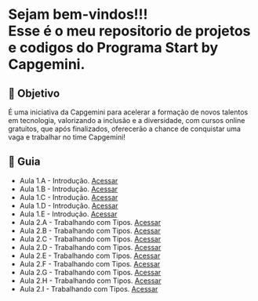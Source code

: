 <h1> Sejam bem-vindos!!! </br>
 Esse é o meu repositorio de projetos e codigos do Programa Start by Capgemini. </h1>


<h2> 🎯 Objetivo </h2>

É uma iniciativa da Capgemini para acelerar a formação de novos talentos em tecnologia, 
valorizando a inclusão e a diversidade, com cursos online gratuitos, que após finalizados, 
oferecerão a chance de conquistar uma vaga e trabalhar no time Capgemini!


<h2 dir="auto"> 🚦 Guia </h2>
<ul dir="auto">
 <li> Aula 1.A - Introdução. <a href="https://"> Acessar </a></li>
 <li> Aula 1.B - Introdução. <a href="https://"> Acessar </a></li>
 <li> Aula 1.C - Introdução. <a href="https://"> Acessar </a></li>
 <li> Aula 1.D - Introdução. <a href="https://"> Acessar </a></li>
 <li> Aula 1.E - Introdução. <a href="https://"> Acessar </a></li>
 
 <li> Aula 2.A - Trabalhando com Tipos. <a href="https://"> Acessar </a></li>
 <li> Aula 2.B - Trabalhando com Tipos. <a href="https://"> Acessar </a></li>
 <li> Aula 2.C - Trabalhando com Tipos. <a href="https://"> Acessar </a></li>
 <li> Aula 2.D - Trabalhando com Tipos. <a href="https://"> Acessar </a></li>
 <li> Aula 2.E - Trabalhando com Tipos. <a href="https://"> Acessar </a></li>
 <li> Aula 2.F - Trabalhando com Tipos. <a href="https://"> Acessar </a></li>
 <li> Aula 2.G - Trabalhando com Tipos. <a href="https://"> Acessar </a></li>
 <li> Aula 2.H - Trabalhando com Tipos. <a href="https://"> Acessar </a></li>
 <li> Aula 2.I - Trabalhando com Tipos. <a href="https://"> Acessar </a></li>

</ul>
